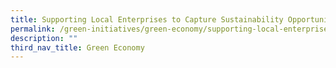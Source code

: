 ```yaml
---
title: Supporting Local Enterprises to Capture Sustainability Opportunities
permalink: /green-initiatives/green-economy/supporting-local-enterprises-to-capture-sustainabilityopportunities/
description: ""
third_nav_title: Green Economy
---
```

